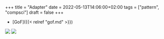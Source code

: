 +++
title = "Adapter"
date = 2022-05-13T14:06:00+02:00
tags = ["pattern", "compsci"]
draft = false
+++

-   [GoF]({{< relref "gof.md" >}})

![](/ox-hugo/class-adapter.jpg)
![](/ox-hugo/object-adapter.jpg)
